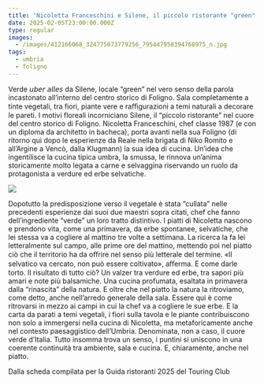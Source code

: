 ```yaml
---
title: 'Nicoletta Franceschini e Silene, il piccolo ristorante "green" di Foligno'
date: 2025-02-05T23:00:00.000Z
type: regular
images:
  - /images/412166068_324775073779256_795447958394768975_n.jpg
tags:
  - umbria
  - foligno
---
```


Verde 𝘶𝘣𝘦𝘳 𝘢𝘭𝘭𝘦𝘴 da Silene, locale “green” nel vero senso della parola incastonato all’interno del centro storico di Foligno. Sala completamente a tinte vegetali, tra fiori, piante vere e raﬃgurazioni a temi naturali a decorare le pareti. I motivi floreali incorniciano Silene, il “piccolo ristorante” nel cuore del centro storico di Foligno. Nicoletta Franceschini, chef classe 1987 (e con un diploma da architetto in bacheca), porta avanti nella sua Foligno (di ritorno qui dopo le esperienze da Reale nella brigata di Niko Romito e all’Argine a Vencò, dalla Klugmann) la sua idea di cucina. Un’idea che ingentilisce la cucina tipica umbra, la smussa, le rinnova un’anima storicamente molto legata a carne e selvaggina riservando un ruolo da protagonista a verdure ed erbe selvatiche. 

![](/images/silene-ristorante-foligno.JPG)

Dopotutto la predisposizione verso il vegetale è stata “cullata” nelle precedenti esperienze dai suoi due maestri sopra citati, chef che fanno dell’ingrediente “verde” un loro tratto distintivo. I piatti di Nicoletta nascono e prendono vita, come una primavera, da erbe spontanee, selvatiche, che lei stessa va a cogliere al mattino tre volte a settimana. La ricerca la fa lei letteralmente sul campo, alle prime ore del mattino, mettendo poi nel piatto ciò che il territorio ha da oﬀrire nel senso più letterale del termine. «Il selvatico va cercato, non può essere coltivato», aﬀerma. E come darle torto. Il risultato di tutto ciò? Un valzer tra verdure ed erbe, tra sapori più amari e note più balsamiche. Una cucina profumata, esaltata in primavera dalla “rinascita” della natura. E oltre che nel piatto la natura la ritroviamo, come detto, anche nell’arredo generale della sala. Essere qui è come ritrovarsi in mezzo ai campi in cui la chef va a cogliere le sue erbe. E la carta da parati a temi vegetali, i fiori sulla tavola e le piante contribuiscono non solo a immergersi nella cucina di Nicoletta, ma metaforicamente anche nel contesto paesaggistico dell’Umbria. Denominata, non a caso, il cuore verde d’Italia. Tutto insomma trova un senso, i puntini si uniscono in una coerente continuità tra ambiente, sala e cucina. E, chiaramente, anche nel piatto.

Dalla scheda compilata per la Guida ristoranti 2025 del Touring Club
